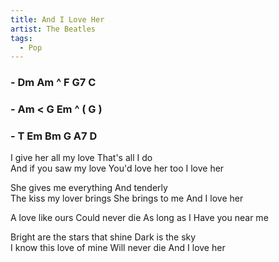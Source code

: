 ```yaml
---
title: And I Love Her
artist: The Beatles
tags: 
  - Pop
---
```

### - Dm Am ^ F G7 C 
### - Am < G Em ^ ( G )
### - T Em Bm G A7 D

I give her all my love  That's all I do  
And if you saw my love  You'd love her too  I love her

She gives me everything  And tenderly  
The kiss my lover brings  She brings to me  And I love her

A love like ours  Could never die  As long as I  Have you near me

Bright are the stars that shine  Dark is the sky  
I know this love of mine  Will never die  And I love her
